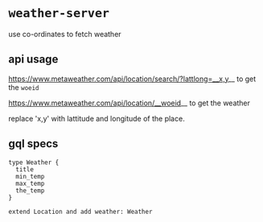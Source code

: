 # `weather-server`

use co-ordinates to fetch weather

## api usage

https://www.metaweather.com/api/location/search/?lattlong=__x,y__ to get the `woeid`

https://www.metaweather.com/api/location/__woeid__ to get the weather

replace 'x,y' with lattitude and longitude of the place.

## gql specs

```
type Weather {
  title
  min_temp
  max_temp
  the_temp
}

extend Location and add weather: Weather
```
